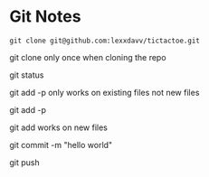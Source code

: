 # Git Notes

```
git clone git@github.com:lexxdavv/tictactoe.git
```

git clone only once when cloning the repo

git status

git add -p only works on existing files not new files

git add -p

git add works on new files

git commit -m "hello world"

git push
